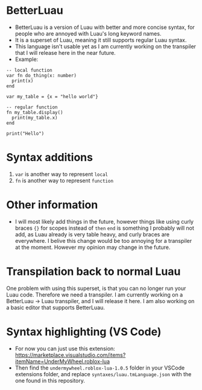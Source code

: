 # BetterLuau
- BetterLuau is a version of Luau with better and more concise syntax, for people who are annoyed with Luau's long keyword names.
- It is a superset of Luau, meaning it still supports regular Luau syntax.
- This language isn't usable yet as I am currently working on the transpiler that I will release here in the near future.
- Example:
```luau
-- local function
var fn do_thing(x: number)
  print(x)
end

var my_table = {x = "hello world"}

-- regular function
fn my_table.display()
  print(my_table.x)
end

print("Hello")
```

# Syntax additions
1. `var` is another way to represent `local`
2. `fn` is another way to represent `function`

# Other information
- I will most likely add things in the future, however things like using curly braces `{}` for scopes instead of `then` `end` is something I probably will not add, as Luau already is very table heavy, and curly braces are everywhere. I belive this change would be too annoying for a transpiler at the moment. However my opinion may change in the future.

# Transpilation back to normal Luau
One problem with using this superset, is that you can no longer run your Luau code. Therefore we need a transpiler. I am currently working on a BetterLuau -> Luau transpiler, and I will release it here. I am also working on a 
basic editor that supports BetterLuau.

# Syntax highlighting (VS Code)
- For now you can just use this extension: https://marketplace.visualstudio.com/items?itemName=UnderMyWheel.roblox-lua
- Then find the `undermywheel.roblox-lua-1.0.5` folder in your VSCode extensions folder, and replace `syntaxes/luau.tmLanguage.json` with the one found in this repository.
